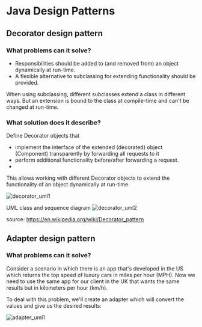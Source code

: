 # Java Design Patterns

## Decorator design pattern

### What problems can it solve?

- Responsibilities should be added to (and removed from) an object dynamically at run-time.
- A flexible alternative to subclassing for extending functionality should be provided.

When using subclassing, different subclasses extend a class in different ways. 
But an extension is bound to the class at compile-time and can't be changed at run-time.

### What solution does it describe?

Define Decorator objects that

- implement the interface of the extended (decorated) object (Component) transparently by forwarding all requests to it
- perform additional functionality before/after forwarding a request.
- 
This allows working with different Decorator objects to extend the functionality of an object dynamically at run-time.

![decorator_uml1](https://upload.wikimedia.org/wikipedia/commons/c/c6/UML2_Decorator_Pattern.png)

UML class and sequence diagram
![decorator_uml2](https://upload.wikimedia.org/wikipedia/commons/8/83/W3sDesign_Decorator_Design_Pattern_UML.jpg)

source: <https://en.wikipedia.org/wiki/Decorator_pattern>

## Adapter design pattern

### What problems can it solve?

Consider a scenario in which there is an app that's developed in the US which returns the top speed of 
luxury cars in miles per hour (MPH). Now we need to use the same app for our client in the UK that wants 
the same results but in kilometers per hour (km/h).

To deal with this problem, we'll create an adapter which will convert the values and give us the desired results:

![adapter_uml1](https://www.baeldung.com/wp-content/uploads/2017/09/Rpt_ER5p.jpg)

